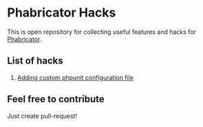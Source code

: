 Phabricator Hacks
=================

This is open repository for collecting useful features and hacks for [Phabricator](http://phabricator.org). 

List of hacks
-------------


1. [Adding custom phpunit configuration file](https://github.com/quard8/phabricator-hacks/blob/master/1-custom-phpunit-config.md)


Feel free to contribute
-------------

Just create pull-request!